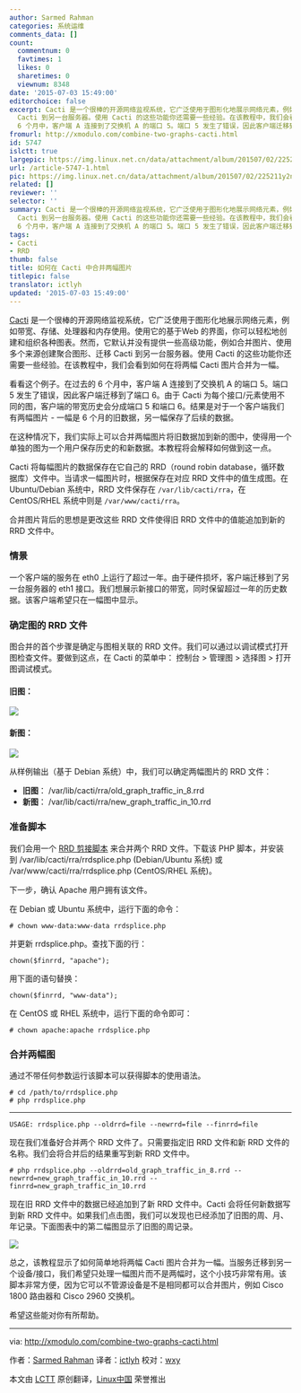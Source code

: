 ```yaml
---
author: Sarmed Rahman
categories: 系统运维
comments_data: []
count:
  commentnum: 0
  favtimes: 1
  likes: 0
  sharetimes: 0
  viewnum: 8348
date: '2015-07-03 15:49:00'
editorchoice: false
excerpt: Cacti 是一个很棒的开源网络监视系统，它广泛使用于图形化地展示网络元素，例如带宽、存储、处理器和内存使用。使用它的基于Web 的界面，你可以轻松地创建和组织各种图表。然而，它默认并没有提供一些高级功能，例如合并图片、使用多个来源创建聚合图形、迁移
  Cacti 到另一台服务器。使用 Cacti 的这些功能你还需要一些经验。在该教程中，我们会看到如何在将两幅 Cacti 图片合并为一幅。 看看这个例子。在过去的
  6 个月中，客户端 A 连接到了交换机 A 的端口 5。端口 5 发生了错误，因此客户端迁移到了端口 6。由于 Cacti 为每个接口/元素
fromurl: http://xmodulo.com/combine-two-graphs-cacti.html
id: 5747
islctt: true
largepic: https://img.linux.net.cn/data/attachment/album/201507/02/225211y2nx3n5l82hhnjdv.jpg
url: /article-5747-1.html
pic: https://img.linux.net.cn/data/attachment/album/201507/02/225211y2nx3n5l82hhnjdv.jpg.thumb.jpg
related: []
reviewer: ''
selector: ''
summary: Cacti 是一个很棒的开源网络监视系统，它广泛使用于图形化地展示网络元素，例如带宽、存储、处理器和内存使用。使用它的基于Web 的界面，你可以轻松地创建和组织各种图表。然而，它默认并没有提供一些高级功能，例如合并图片、使用多个来源创建聚合图形、迁移
  Cacti 到另一台服务器。使用 Cacti 的这些功能你还需要一些经验。在该教程中，我们会看到如何在将两幅 Cacti 图片合并为一幅。 看看这个例子。在过去的
  6 个月中，客户端 A 连接到了交换机 A 的端口 5。端口 5 发生了错误，因此客户端迁移到了端口 6。由于 Cacti 为每个接口/元素
tags:
- Cacti
- RRD
thumb: false
title: 如何在 Cacti 中合并两幅图片
titlepic: false
translator: ictlyh
updated: '2015-07-03 15:49:00'
---
```


[Cacti](/article-5746-1.html) 是一个很棒的开源网络监视系统，它广泛使用于图形化地展示网络元素，例如带宽、存储、处理器和内存使用。使用它的基于Web 的界面，你可以轻松地创建和组织各种图表。然而，它默认并没有提供一些高级功能，例如合并图片、使用多个来源创建聚合图形、迁移 Cacti 到另一台服务器。使用 Cacti 的这些功能你还需要一些经验。在该教程中，我们会看到如何在将两幅 Cacti 图片合并为一幅。


看看这个例子。在过去的 6 个月中，客户端 A 连接到了交换机 A 的端口 5。端口 5 发生了错误，因此客户端迁移到了端口 6。由于 Cacti 为每个接口/元素使用不同的图，客户端的带宽历史会分成端口 5 和端口 6。结果是对于一个客户端我们有两幅图片 - 一幅是 6 个月的旧数据，另一幅保存了后续的数据。


在这种情况下，我们实际上可以合并两幅图片将旧数据加到新的图中，使得用一个单独的图为一个用户保存历史的和新数据。本教程将会解释如何做到这一点。


Cacti 将每幅图片的数据保存在它自己的 RRD（round robin database，循环数据库）文件中。当请求一幅图片时，根据保存在对应 RRD 文件中的值生成图。在 Ubuntu/Debian 系统中，RRD 文件保存在 `/var/lib/cacti/rra`，在 CentOS/RHEL 系统中则是 `/var/www/cacti/rra`。


合并图片背后的思想是更改这些 RRD 文件使得旧 RRD 文件中的值能追加到新的 RRD 文件中。


### 情景


一个客户端的服务在 eth0 上运行了超过一年。由于硬件损坏，客户端迁移到了另一台服务器的 eth1 接口。我们想展示新接口的带宽，同时保留超过一年的历史数据。该客户端希望只在一幅图中显示。


### 确定图的 RRD 文件


图合并的首个步骤是确定与图相关联的 RRD 文件。我们可以通过以调试模式打开图检查文件。要做到这点，在 Cacti 的菜单中： 控制台 > 管理图 > 选择图 > 打开图调试模式。


#### 旧图：


![](/data/attachment/album/201507/02/225211y2nx3n5l82hhnjdv.jpg)


#### 新图：


![](/data/attachment/album/201507/02/225213yo3j47w323o04jww.jpg)


从样例输出（基于 Debian 系统）中，我们可以确定两幅图片的 RRD 文件：


* **旧图**： /var/lib/cacti/rra/old\_graph\_traffic\_in\_8.rrd
* **新图**： /var/lib/cacti/rra/new\_graph\_traffic\_in\_10.rrd


### 准备脚本


我们会用一个 [RRD 剪接脚本](http://svn.cacti.net/viewvc/developers/thewitness/rrdsplice/rrdsplice.php) 来合并两个 RRD 文件。下载该 PHP 脚本，并安装到 /var/lib/cacti/rra/rrdsplice.php (Debian/Ubuntu 系统) 或 /var/www/cacti/rra/rrdsplice.php (CentOS/RHEL 系统)。


下一步，确认 Apache 用户拥有该文件。


在 Debian 或 Ubuntu 系统中，运行下面的命令：



```
# chown www-data:www-data rrdsplice.php

```

并更新 rrdsplice.php。查找下面的行：



```
chown($finrrd, "apache");

```

用下面的语句替换：



```
chown($finrrd, "www-data");

```

在 CentOS 或 RHEL 系统中，运行下面的命令即可：



```
# chown apache:apache rrdsplice.php

```

### 合并两幅图


通过不带任何参数运行该脚本可以获得脚本的使用语法。



```
# cd /path/to/rrdsplice.php
# php rrdsplice.php 

```



---



```
USAGE: rrdsplice.php --oldrrd=file --newrrd=file --finrrd=file

```

现在我们准备好合并两个 RRD 文件了。只需要指定旧 RRD 文件和新 RRD 文件的名称。我们会将合并后的结果重写到新 RRD 文件中。



```
# php rrdsplice.php --oldrrd=old_graph_traffic_in_8.rrd --newrrd=new_graph_traffic_in_10.rrd --finrrd=new_graph_traffic_in_10.rrd 

```

现在旧 RRD 文件中的数据已经追加到了新 RRD 文件中。Cacti 会将任何新数据写到新 RRD 文件中。如果我们点击图，我们可以发现也已经添加了旧图的周、月、年记录。下面图表中的第二幅图显示了旧图的周记录。


![](/data/attachment/album/201507/02/225220n727g2h7f7d2nnyf.jpg)


总之，该教程显示了如何简单地将两幅 Cacti 图片合并为一幅。当服务迁移到另一个设备/接口，我们希望只处理一幅图片而不是两幅时，这个小技巧非常有用。该脚本非常方便，因为它可以不管源设备是不是相同都可以合并图片，例如 Cisco 1800 路由器和 Cisco 2960 交换机。


希望这些能对你有所帮助。




---


via: <http://xmodulo.com/combine-two-graphs-cacti.html>


作者：[Sarmed Rahman](http://xmodulo.com/author/sarmed) 译者：[ictlyh](https://github.com/ictlyh) 校对：[wxy](https://github.com/wxy)


本文由 [LCTT](https://github.com/LCTT/TranslateProject) 原创翻译，[Linux中国](https://linux.cn/) 荣誉推出